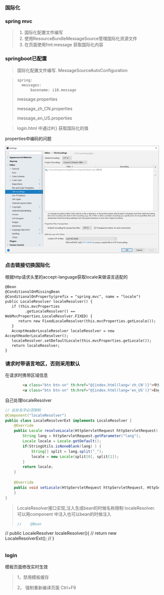 ### 国际化

### spring mvc
> 1. 国际化配置文件编写
>2. 使用ResourceBundleMessageSource管理国际化资源文件
> 3. 在页面使用fmt:message 获取国际化内容

### springboot已配置

> 国际化配置文件编写.
> MessageSourceAutoConfiguration

> ```
> spring:
> 	messages:
>     	basename: i18.message
> ```
>
> message.properties
>
> message_zh_CN.properties
>
> message_en_US.properties

>login.html 中通过#{} 获取国际化的值

properties中编码的问题

![](./propertiesEncode.png)



### 点击链接切换国际化

根据http请求头里的accept-language获取locale来做语言适配的

```
@Bean
@ConditionalOnMissingBean
@ConditionalOnProperty(prefix = "spring.mvc", name = "locale")
public LocaleResolver localeResolver() {
   if (this.mvcProperties
         .getLocaleResolver() == WebMvcProperties.LocaleResolver.FIXED) {
      return new FixedLocaleResolver(this.mvcProperties.getLocale());
   }
   AcceptHeaderLocaleResolver localeResolver = new AcceptHeaderLocaleResolver();
   localeResolver.setDefaultLocale(this.mvcProperties.getLocale());
   return localeResolver;
}
```
### 请求时带语言地区，否则采用默认
在请求时携带区域信息

```html
        <a class="btn btn-sn" th:href="@{index.html(lang='zh_CN')}">中文</a>
        <a class="btn btn-sn" th:href="@{index.html(lang='en_US')}">English</a>
```

自己处理localeResolver
```java
// 此处名字必须限制
@Component("localeResolver")
public class LocaleResolverExt implements LocaleResolver {
    @Override
    public Locale resolveLocale(HttpServletRequest httpServletRequest) {
        String lang = httpServletRequest.getParameter("lang");
        Locale locale = Locale.getDefault();
        if(StringUtils.isNoneBlank(lang) ) {
            String[] split = lang.split("_");
            locale = new Locale(split[0], split[1]);
        }
        return locale;
    }

    @Override
    public void setLocale(HttpServletRequest httpServletRequest, HttpServletResponse httpServletResponse, Locale locale) {
    }
}
```
> LocaleResolver接口实现,注入生成bean的时候名称限制 localeResolver.
> 可以用component 中注入也可以bean的时候注入
>```java
>//    @Bean
 //    public LocaleResolver localeResolver(){
 //        return new LocaleResolverExt();
 //    }
>```

### login

模板页面修改实时生效

> 1，禁用模板缓存
>
> 2， 强制重新编译页面 Ctrl+F9

